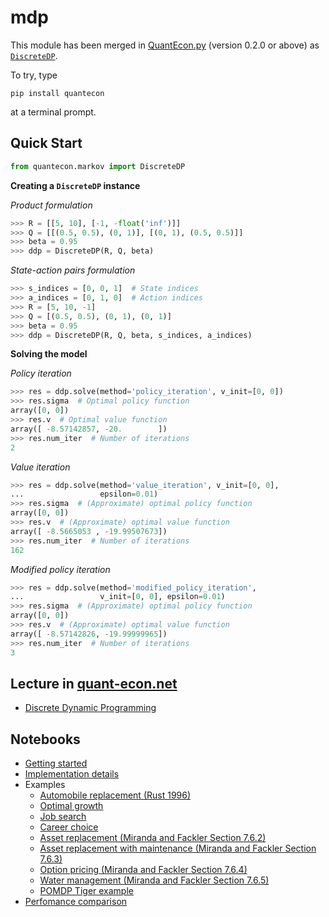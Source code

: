 mdp
===

This module has been merged in
[QuantEcon.py](https://github.com/QuantEcon/QuantEcon.py)
(version 0.2.0 or above) as
[`DiscreteDP`](https://github.com/QuantEcon/QuantEcon.py/blob/master/quantecon/markov/ddp.py).

To try, type

```
pip install quantecon
```

at a terminal prompt.


## Quick Start

```python
from quantecon.markov import DiscreteDP
```

**Creating a `DiscreteDP` instance**

*Product formulation*

```python
>>> R = [[5, 10], [-1, -float('inf')]]
>>> Q = [[(0.5, 0.5), (0, 1)], [(0, 1), (0.5, 0.5)]]
>>> beta = 0.95
>>> ddp = DiscreteDP(R, Q, beta)
```

*State-action pairs formulation*

```python
>>> s_indices = [0, 0, 1]  # State indices
>>> a_indices = [0, 1, 0]  # Action indices
>>> R = [5, 10, -1]
>>> Q = [(0.5, 0.5), (0, 1), (0, 1)]
>>> beta = 0.95
>>> ddp = DiscreteDP(R, Q, beta, s_indices, a_indices)
```

**Solving the model**

*Policy iteration*

```python
>>> res = ddp.solve(method='policy_iteration', v_init=[0, 0])
>>> res.sigma  # Optimal policy function
array([0, 0])
>>> res.v  # Optimal value function
array([ -8.57142857, -20.        ])
>>> res.num_iter  # Number of iterations
2
```

*Value iteration*

```python
>>> res = ddp.solve(method='value_iteration', v_init=[0, 0],
...                 epsilon=0.01)
>>> res.sigma  # (Approximate) optimal policy function
array([0, 0])
>>> res.v  # (Approximate) optimal value function
array([ -8.5665053 , -19.99507673])
>>> res.num_iter  # Number of iterations
162
```

*Modified policy iteration*

```python
>>> res = ddp.solve(method='modified_policy_iteration',
...                 v_init=[0, 0], epsilon=0.01)
>>> res.sigma  # (Approximate) optimal policy function
array([0, 0])
>>> res.v  # (Approximate) optimal value function
array([ -8.57142826, -19.99999965])
>>> res.num_iter  # Number of iterations
3
```


## Lecture in [quant-econ.net](http://quant-econ.net)

* [Discrete Dynamic Programming](http://quant-econ.net/py/discrete_dp.html)


## Notebooks

* [Getting started](http://nbviewer.jupyter.org/github/QuantEcon/QuantEcon.notebooks/blob/master/ddp_intro_py.ipynb)
* [Implementation details](http://nbviewer.jupyter.org/github/QuantEcon/QuantEcon.notebooks/blob/master/ddp_theory_py.ipynb)
* Examples
  * [Automobile replacement (Rust 1996)](http://nbviewer.jupyter.org/github/QuantEcon/QuantEcon.notebooks/blob/master/ddp_ex_rust96_py.ipynb)
  * [Optimal growth](http://nbviewer.jupyter.org/github/QuantEcon/QuantEcon.notebooks/blob/master/ddp_ex_optgrowth_py.ipynb)
  * [Job search](http://nbviewer.jupyter.org/github/QuantEcon/QuantEcon.notebooks/blob/master/ddp_ex_job_search_py.ipynb)
  * [Career choice](http://nbviewer.jupyter.org/github/QuantEcon/QuantEcon.notebooks/blob/master/ddp_ex_career_py.ipynb)
  * [Asset replacement (Miranda and Fackler Section 7.6.2)](http://nbviewer.jupyter.org/github/QuantEcon/QuantEcon.notebooks/blob/master/ddp_ex_MF_7_6_2_py.ipynb)
  * [Asset replacement with maintenance (Miranda and Fackler Section 7.6.3)](http://nbviewer.jupyter.org/github/QuantEcon/QuantEcon.notebooks/blob/master/ddp_ex_MF_7_6_3_py.ipynb)
  * [Option pricing (Miranda and Fackler Section 7.6.4)](http://nbviewer.jupyter.org/github/QuantEcon/QuantEcon.notebooks/blob/master/ddp_ex_MF_7_6_4_py.ipynb)
  * [Water management (Miranda and Fackler Section 7.6.5)](http://nbviewer.jupyter.org/github/QuantEcon/QuantEcon.notebooks/blob/master/ddp_ex_MF_7_6_5_py.ipynb)
  * [POMDP Tiger example](http://nbviewer.jupyter.org/github/oyamad/mdp/blob/master/pomdp_tiger.ipynb)
* [Perfomance comparison](http://nbviewer.jupyter.org/github/oyamad/mdp/blob/master/ddp_performance.ipynb)
